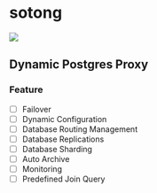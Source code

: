 # sotong
![](https://i.ibb.co/5Gq4ChZ/pc7-KRdq-Ri.png)

## Dynamic Postgres Proxy

### Feature
- [ ] Failover
- [ ] Dynamic Configuration
- [ ] Database Routing Management
- [ ] Database Replications
- [ ] Database Sharding
- [ ] Auto Archive
- [ ] Monitoring
- [ ] Predefined Join Query
